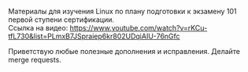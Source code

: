 Материалы для изучения Linux по плану подготовки к экзамену 101 первой ступени сертификации.  
Ссылка на видео: https://www.youtube.com/watch?v=rKCu-tfL730&list=PLmxB7JSpraiep6kr802UDqiAIU-76nGfc


Приветствую любые полезные дополнения и исправления. Делайте merge requests.